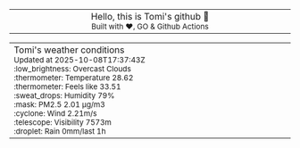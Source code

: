 
<div align="center">
<table>
<tbody>
<td align="center">
<img width="2000" height="0"><br>
Hello, this is Tomi's github 👋<br>
<sup>Built with ❤️, GO & Github Actions</sup><br>
<img width="2000" height="0">
</td>
</tbody>
</table>
</div>
<table>
<tbody>
<td align="left">
<img width="2000" height="0"><br>
Tomi's weather conditions<br>
<sup>Updated at 2025-10-08T17:37:43Z</sup><br>
<sup>:low_brightness: Overcast Clouds</sup><br>
<sup>:thermometer: Temperature 28.62 </sup><br>
<sup>:thermometer: Feels like 33.51</sup><br>
<sup>:sweat_drops: Humidity 79%</sup><br>
<sup>:mask: PM2.5 2.01 μg/m3</sup><br>
<sup>:cyclone: Wind 2.21m/s </sup><br>
<sup>:telescope: Visibility 7573m </sup><br>
<sup>:droplet: Rain 0mm/last 1h </sup><br>
<img width="2000" height="0">
</td>
<td align="left">
<img width="2000" height="0"><br>
<br>
<img width="2000" height="0">
</td>
</tbody>
</table>
</div>
    